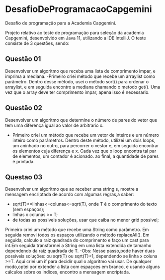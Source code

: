 # DesafioDeProgramacaoCapgemini
Desafio de programação para a Academia Capgemini.

Projeto relativo ao teste de programação para seleção da academia Capgemini, desenvolvido em Java 11, utilizando a IDE IntelliJ.
O teste consiste de 3 questões, sendo:

## Questão 01
Desenvolver um algoritmo que receba uma lista de comprimento impar, e imprima a mediana.
-Primeiro criei método que recebe um arraylist como parâmetro. Dentro desse método, usei o método sort() para ordenar o arraylist, 
 e em seguida encontro a mediana chamando o metodo get(). Uma vez que o array deve ter comprimento impar, apena isso é necessario.
 
 ## Questão 02
 Desenvolver um algoritmo que determine o número de pares do vetor que tem uma diferença igual ao valor de arbitrario  x.
 - Primeiro criei um método que recebe um vetor de inteiros e um número inteiro como parâmetros. Dentro deste método, utilizei um dois loops, um aninhado no outro, para percorrer o vestor e, em seguida encontrar os elementos cuja diferença e x. Cada vez que o loop encontra tal par de elementos, um contador é acionado. ao final, a quantidade de pares é printada.

## Questao 03
Desenvolver um algoritmo que ao receber uma string s, mostre a mensagem encriptada de acordo com algumas regras,a saber:
 - sqrt(T)<=linhas<=colunas<=sqrt(T), onde T é o comprimento do texto (sem espaços);
 - linhas x colunas >= T;
 - de todas as possiveis soluções, usar que caiba no menor grid possivel;

Primeiro criei um método que recebe uma String como parâmetro. Em seguida removi todos os espaços utilizando o método replaceAll(). Em seguida, calculo a raiz quadrada do comprimento e faço um cast para int.Em seguida transformei a String em uma lista extendida de tamanho dependendo da raiz quadrada de T.
 -Obs: Nesse passo,pode haver duas possiveis soluções: ou sqrt(T) ou sqrt(T)+1, dependendo se linha x coluna >=T. Aqui criei um if para decidir qual o algoritmo vai usar.
 De qualquer modo,optei por extender a lista com espaçoes em branco, e usando alguns cálculos sobre os indices, encontro a mensagem encriptada.


